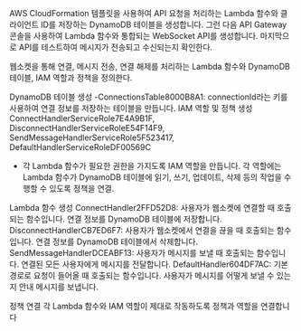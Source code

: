 AWS CloudFormation 템플릿을 사용하여 API 요청을 처리하는 Lambda 함수와 클라이언트 ID를 저장하는 DynamoDB 테이블을 생성합니다. 
그런 다음 API Gateway 콘솔을 사용하여 Lambda 함수와 통합되는 WebSocket API를 생성합니다.
마지막으로 API를 테스트하여 메시지가 전송되고 수신되는지 확인한다.


웹소켓을 통해 연결, 메시지 전송, 연결 해제를 처리하는 Lambda 함수와 DynamoDB 테이블, IAM 역할과 정책을 정의한다.

DynamoDB 테이블 생성
 -ConnectionsTable8000B8A1: connectionId라는 키를 사용하여 연결 정보를 저장하는 테이블을 만듭니다.
IAM 역할 및 정책 생성
ConnectHandlerServiceRole7E4A9B1F,
DisconnectHandlerServiceRoleE54F14F9,
SendMessageHandlerServiceRole5F523417, 
DefaultHandlerServiceRoleDF00569C
- 각 Lambda 함수가 필요한 권한을 가지도록 IAM 역할을 만듭니다. 각 역할에는 Lambda 함수가 DynamoDB 테이블에 읽기, 쓰기, 업데이트, 삭제 등의 작업을 수행할 수 있도록 정책을 연결.

Lambda 함수 생성
ConnectHandler2FFD52D8: 사용자가 웹소켓에 연결할 때 호출되는 함수입니다. 연결 정보를 DynamoDB 테이블에 저장합니다.
DisconnectHandlerCB7ED6F7: 사용자가 웹소켓에서 연결을 끊을 때 호출되는 함수입니다. 연결 정보를 DynamoDB 테이블에서 삭제합니다.
SendMessageHandlerDCEABF13: 사용자가 메시지를 보낼 때 호출되는 함수입니다. 연결된 모든 사용자에게 메시지를 전달합니다.
DefaultHandler604DF7AC: 기본 경로로 요청이 들어올 때 호출되는 함수입니다. 사용자가 메시지를 어떻게 보낼 수 있는지 안내 메시지를 보냅니다.


정책 연결
각 Lambda 함수와 IAM 역할이 제대로 작동하도록 정책과 역할을 연결합니다
